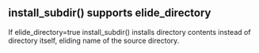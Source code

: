 ## install_subdir() supports elide_directory

If elide_directory=true install_subdir() installs directory contents
instead of directory itself, eliding name of the source directory.
